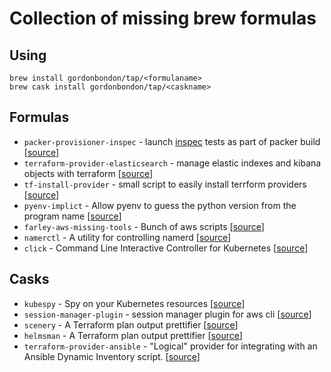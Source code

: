 # Collection of missing brew formulas

## Using

```
brew install gordonbondon/tap/<formulaname>
brew cask install gordonbondon/tap/<caskname>
```

## Formulas

* `packer-provisioner-inspec` - launch [inspec](https://www.inspec.io/) tests as part of packer build [[source](https://github.com/devinturner/packer-provisioner-inspec)]
* `terraform-provider-elasticsearch` - manage elastic indexes and kibana objects with terraform [[source](https://github.com/phillbaker/terraform-provider-elasticsearch)]
* `tf-install-provider` - small script to easily install terrform providers [[source](https://gist.github.com/drewsonne/693feb5278af158690cf65b1cb7d0e86)]
* `pyenv-implict` - Allow pyenv to guess the python version from the program name [[source](https://github.com/concordusapps/pyenv-implict)]
* `farley-aws-missing-tools` - Bunch of aws scripts [[source](https://github.com/AndrewFarley/farley-aws-missing-tools/)]
* `namerctl` - A utility for controlling namerd [[source](https://github.com/linkerd/namerctl)]
* `click` - Command Line Interactive Controller for Kubernetes [[source](https://github.com/databricks/click)]


## Casks

* `kubespy` - Spy on your Kubernetes resources [[source](https://github.com/pulumi/kubespy)]
* `session-manager-plugin` - session manager plugin for aws cli [[source](https://docs.aws.amazon.com/systems-manager/latest/userguide/session-manager-working-with-install-plugin.html)]
* `scenery` - A Terraform plan output prettifier [[source](https://github.com/dmlittle/scenery)]
* `helmsman` - A Terraform plan output prettifier [[source](https://github.com/dmlittle/scenery)]
* `terraform-provider-ansible` - "Logical" provider for integrating with an Ansible Dynamic Inventory script. [[source](https://github.com/nbering/terraform-provider-ansible)]
